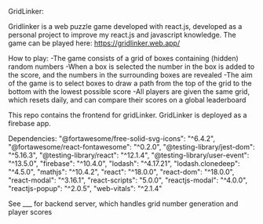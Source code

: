GridLinker:

Gridlinker is a web puzzle game developed with react.js, developed as a personal project to improve my react.js and javascript knowledge.
The game can be played here: https://gridlinker.web.app/

How to play:
-The game consists of a grid of boxes containing (hidden) random numbers
-When a box is selected the number in the box is added to the score, and the numbers in the surrounding boxes are revealed
-The aim of the game is to select boxes to draw a path from the top of the grid to the bottom with the lowest possible score
-All players are given the same grid, which resets daily, and can compare their scores on a global leaderboard

This repo contains the frontend for gridLinker. GridLinker is deployed as a firebase app.

Dependencies:
"@fortawesome/free-solid-svg-icons": "^6.4.2",
"@fortawesome/react-fontawesome": "^0.2.0",
"@testing-library/jest-dom": "^5.16.3",
"@testing-library/react": "^12.1.4",
"@testing-library/user-event": "^13.5.0",
"firebase": "^10.4.0",
"lodash": "^4.17.21",
"lodash.clonedeep": "^4.5.0",
"mathjs": "^10.4.2",
"react": "^18.0.0",
"react-dom": "^18.0.0",
"react-modal": "^3.16.1",
"react-scripts": "5.0.0",
"reactjs-modal": "^4.0.0",
"reactjs-popup": "^2.0.5",
"web-vitals": "^2.1.4"

See \_\_\_ for backend server, which handles grid number generation and player scores
